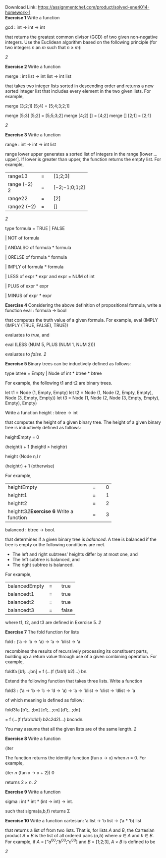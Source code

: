 Download Link: https://assignmentchef.com/product/solved-ene4014-homework-1
<br>
<strong>Exercise 1 </strong>Write a function

gcd : int → int → int

that returns the greatest common divisor (GCD) of two given non-negative integers. Use the Euclidean algorithm based on the following principle (for two integers <em>n </em>an <em>m </em>such that <em>n </em>≥ <em>m</em>):

<em>2</em>

<strong>Exercise 2 </strong>Write a function

merge : int list → int list → int list

that takes two integer lists sorted in descending order and returns a new sorted integer list that includes every element in the two given lists. For example,

merge [3;2;1] [5;4] = [5;4;3;2;1]

merge [5;3] [5;2] = [5;5;3;2] merge [4;2] [] = [4;2] merge [] [2;1] = [2;1]

<em>2</em>

<strong>Exercise 3 </strong>Write a function

range : int → int → int list

range lower upper generates a sorted list of integers in the range [lower … upper]. If lower is greater than upper, the function returns the empty list. For example,

<table width="202">

 <tbody>

  <tr>

   <td width="92">range13</td>

   <td width="24">=</td>

   <td width="87">[1;2;3]</td>

  </tr>

  <tr>

   <td width="92">range (−2) 2</td>

   <td width="24">=</td>

   <td width="87">[−2;−1;0;1;2]</td>

  </tr>

  <tr>

   <td width="92">range22</td>

   <td width="24">=</td>

   <td width="87">[2]</td>

  </tr>

  <tr>

   <td width="92">range2 (−2)</td>

   <td width="24">=</td>

   <td width="87">[]</td>

  </tr>

 </tbody>

</table>

<em>2</em>

type formula = TRUE | FALSE

| NOT of formula

| ANDALSO of formula * formula

| ORELSE of formula * formula

| IMPLY of formula * formula

| LESS of expr * expr and expr = NUM of int

| PLUS of expr * expr

| MINUS of expr * expr

<strong>Exercise 4 </strong>Considering the above definition of propositional formula, write a function eval : formula → bool

that computes the truth value of a given formula. For example, eval (IMPLY (IMPLY (TRUE, FALSE), TRUE))

evaluates to <em>true</em>, and

eval (LESS (NUM 5, PLUS (NUM 1, NUM 2)))

evaluates to <em>false</em>. <em>2</em>

<strong>Exercise 5 </strong>Binary trees can be inductively defined as follows:

type btree = Empty | Node of int * btree * btree

For example, the following t1 and t2 are binary trees.

let t1 = Node (1, Empty, Empty) let t2 = Node (1, Node (2, Empty, Empty), Node (3, Empty, Empty)) let t3 = Node (1, Node (2, Node (3, Empty, Empty), Empty), Empty)

Write a function height : btree → int

that computes the height of a given binary tree. The height of a given binary tree is inductively defined as follows:

heightEmpty = 0

(heightl) + 1            (heightl <em>&gt; </em>heightr)

height (Node n<em>,</em>l r

(heightr) + 1      (otherwise)

For example,

<table width="292">

 <tbody>

  <tr>

   <td width="258">heightEmpty</td>

   <td width="27">=</td>

   <td width="7">0</td>

  </tr>

  <tr>

   <td width="258">heightt1</td>

   <td width="27">=</td>

   <td width="7">1</td>

  </tr>

  <tr>

   <td width="258">heightt2</td>

   <td width="27">=</td>

   <td width="7">2</td>

  </tr>

  <tr>

   <td width="258">heightt3<em>2</em><strong>Exercise 6 </strong>Write a function</td>

   <td width="27">=</td>

   <td width="7">3</td>

  </tr>

 </tbody>

</table>

balanced : btree → bool<em>.</em>

that determines if a given binary tree is <em>balanced</em>. A tree is balanced if the tree is empty or the following conditions are met.

<ul>

 <li>The left and right subtrees’ heights differ by at most one, and</li>

 <li>The left subtree is balanced, and</li>

 <li>The right subtree is balanced.</li>

</ul>

For example,

<table width="167">

 <tbody>

  <tr>

   <td width="108">balancedEmpty</td>

   <td width="24">=</td>

   <td width="35">true</td>

  </tr>

  <tr>

   <td width="108">balancedt1</td>

   <td width="24">=</td>

   <td width="35">true</td>

  </tr>

  <tr>

   <td width="108">balancedt2</td>

   <td width="24">=</td>

   <td width="35">true</td>

  </tr>

  <tr>

   <td width="108">balancedt3</td>

   <td width="24">=</td>

   <td width="35">false</td>

  </tr>

 </tbody>

</table>

where t1, t2, and t3 are defined in Exercise 5. <em>2</em>

<strong>Exercise 7 </strong>The fold function for lists

fold : (‘a → ‘b → ‘a) → ‘a → ‘blist → ‘a

recombines the results of recursively processing its constituent parts, building up a return value through use of a given combining operation. For example,

foldfa [b1;<em>…</em>;bn] = f (<em>…</em>(f (fab1) b2)<em>…</em>) bn<em>.</em>

Extend the following function that takes three lists. Write a function

fold3 : (‘a → ‘b → ‘c → ‘d → ‘a) → ‘a → ‘blist → ‘clist → ‘dlist → ‘a

of which meaning is defined as follow:

fold3fa [b1;<em>…</em>;bn] [c1;<em>…</em>;cn] [d1;<em>…</em>;dn]

= f (<em>…</em>(f (fab1c1d1) b2c2d2)<em>…</em>) bncndn<em>.</em>

You may assume that all the given lists are of the same length. <em>2</em>

<strong>Exercise 8 </strong>Write a function

(iter

The function returns the identity function (fun x → x) when <em>n </em>= 0. For example,

(iter <em>n </em>(fun x -&gt; x + 2)) 0

returns 2 × <em>n</em>. <em>2</em>

<strong>Exercise 9 </strong>Write a function

sigma : int * int * (int -&gt; int) -&gt; int<em>.</em>

such that sigma(a,b,f) returns Σ

<strong>Exercise 10 </strong>Write a function cartesian: ’a list -&gt; ’b list -&gt; (’a * ’b) list

that returns a list of from two lists. That is, for lists <em>A </em>and <em>B</em>, the Cartesian product <em>A </em>× <em>B </em>is the list of all ordered pairs (<em>a,b</em>) where <em>a </em>∈ <em>A </em>and <em>b </em>∈ <em>B</em>. For example, if <em>A </em>= [“<em>a</em><sup>00</sup>;“<em>b</em><sup>00</sup>;“<em>c</em><sup>00</sup>] and <em>B </em>= [1;2;3], <em>A </em>× <em>B </em>is defined to be

<em>2</em>